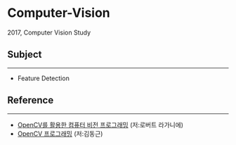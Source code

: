 # Computer-Vision
2017, Computer Vision Study

## Subject
***
- Feature Detection


## Reference
***
- [OpenCV를 활용한 컴퓨터 비전 프로그래밍](http://www.yes24.com/24/goods/18235698?scode=032&OzSrank=2)  (저:로버트 라가니에)
- [OpenCV 프로그래밍](http://www.yes24.com/24/goods/34974586?scode=032&OzSrank=2) (저:김동근)
